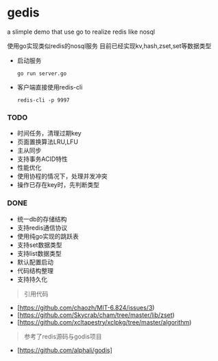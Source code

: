 # gedis
a slimple demo that use go to realize redis like nosql 


 使用go实现类似redis的nosql服务
 目前已经实现kv,hash,zset,set等数据类型
* 启动服务
  ```
  go run server.go
  ```
* 客户端直接使用redis-cli
  ```
  redis-cli -p 9997
  ```
### TODO
* 时间任务，清理过期key
* 页面置换算法LRU,LFU
* 主从同步
* 支持事务ACID特性
* 性能优化
* 使用协程的情况下，处理并发冲突
* 操作已存在key时，先判断类型
### DONE
* 统一db的存储结构
* 支持redis通信协议
* 使用纯go实现的跳跃表
* 支持set数据类型
* 支持list数据类型
* 默认配置启动
* 代码结构整理
* 支持持久化
> 引用代码
* [https://github.com/chaozh/MIT-6.824/issues/3)
* [https://github.com/Skycrab/cham/tree/master/lib/zset)
* [https://github.com/xcltapestry/xclpkg/tree/master/algorithm)
> 参考了redis源码与godis项目
* [https://github.com/alphali/godis]

